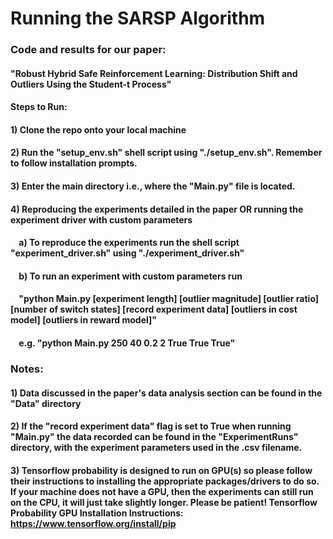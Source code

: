 # Running the SARSP Algorithm
### Code and results for our paper: 
#### "Robust Hybrid Safe Reinforcement Learning: Distribution Shift and Outliers Using the Student-t Process"
#### Steps to Run:
#### 1) Clone the repo onto your local machine
#### 2) Run the "setup_env.sh" shell script using "./setup_env.sh". Remember to follow installation prompts.
#### 3) Enter the main directory i.e., where the "Main.py" file is located.
#### 4) Reproducing the experiments detailed in the paper OR running the experiment driver with custom parameters
#### &nbsp;&nbsp;&nbsp; a) To reproduce the experiments run the shell script "experiment_driver.sh" using "./experiment_driver.sh"
#### &nbsp;&nbsp;&nbsp; b) To run an experiment with custom parameters run 
#### &nbsp;&nbsp;&nbsp; "python Main.py [experiment length] [outlier magnitude] [outlier ratio] [number of switch states] [record experiment data] [outliers in cost model] [outliers in reward model]" 
#### &nbsp;&nbsp;&nbsp; e.g. "python Main.py 250 40 0.2 2 True True True"
### Notes:
#### 1) Data discussed in the paper's data analysis section can be found in the "Data" directory
#### 2) If the "record experiment data" flag is set to True when running "Main.py" the data recorded can be found in the "ExperimentRuns" directory, with the experiment parameters used in the .csv filename.
#### 3) Tensorflow probability is designed to run on GPU(s) so please follow their instructions to installing the appropriate packages/drivers to do so. If your machine does not have a GPU, then the experiments can still run on the CPU, it will just take slightly longer. Please be patient! Tensorflow Probability GPU Installation Instructions: https://www.tensorflow.org/install/pip
